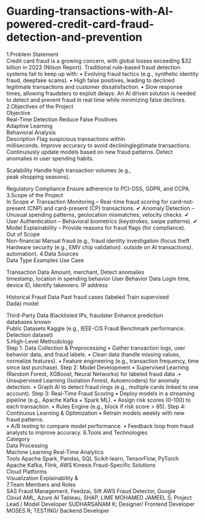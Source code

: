 # Guarding-transactions-with-Al-powered-credit-card-fraud-detection-and-prevention
1.Problem Statement  
Credit card fraud is a growing concern, with global losses exceeding $32 billion in 
2023 (Nilson Report). Traditional rule-based fraud detection systems fail to keep up 
with: • Evolving fraud tactics (e.g., synthetic identity fraud, deepfake scams). • 
High false positives, leading to declined legitimate transactions and customer 
dissatisfaction. • Slow response times, allowing fraudsters to exploit delays. An AI
driven solution is needed to detect and prevent fraud in real time while minimizing 
false declines. 
2.Objectives of the Project  
Objective                                     
Real-Time Detection 
Reduce False Positives                   
Adaptive Learning                         
Behavioral Analysis                        
Description 
Flag suspicious transactions within                      
milliseconds. 
Improve accuracy to avoid 
declininglegitimate transactions. 
Continuously update models based on new 
fraud patterns. 
 Detect anomalies in user spending habits. 
   
Scalability        Handle high transaction volumes  (e.g.,           
peak shopping seasons). 
 
Regulatory Compliance        Ensure adherence to PCI-DSS, GDPR, and 
CCPA. 
3.Scope of the Project  
In Scope 
 ✔ Transaction Monitoring – Real-time fraud scoring for card-not-present (CNP) 
and card-present (CP) transactions. ✔ Anomaly Detection – Unusual spending 
patterns, geolocation mismatches, velocity checks. ✔ User Authentication – 
Behavioral biometrics (keystrokes, swipe patterns). ✔ Model Explainability – 
Provide reasons for fraud flags (for compliance).  
Out of Scope  
    Non-financial Manual fraud (e.g., fraud identity investigation (focus theft 
Hardware security (e.g., EMV chip validation). outside on AI transactions). 
automation). 
4.Data Sources  
 Data Type     Examples    Use Case 
 
Transaction Data    Amount, merchant,   Detect anomalies  
timestamp, location                  in spending 
behavior 
User Behavior Data  Login time, device ID,   Identify takeovers. 
IP address  
 
Historical Fraud Data        Past fraud cases (labeled          Train supervised  
      Dada)     model 
 
Third-Party Data            Blacklisted IPs, fraudster       Enhance prediction  
                                         databases known     
Public Datasets  Kaggle (e.g., IEEE-CIS Fraud Benchmark performance.  
             Detection dataset)                   
5.High-Level Methodology  
Step 1: Data Collection & Preprocessing 
• Gather transaction logs, user behavior data, and fraud labels. 
• Clean data (handle missing values, normalize features). 
• Feature engineering (e.g., transaction frequency, time since last purchase). 
Step 2: Model Development 
• Supervised Learning (Random Forest, XGBoost, Neural Networks) for labeled 
fraud data 
.• Unsupervised Learning (Isolation Forest, Autoencoders) for anomaly detection. 
• Graph AI to detect fraud rings (e.g., multiple cards linked to one account). 
Step 3: Real-Time Fraud Scoring 
• Deploy models in a streaming pipeline (e.g., Apache Kafka + Spark ML). 
• Assign risk scores (0-100) to each transaction. 
• Rules Engine (e.g., block if risk score > 85). 
Step 4: Continuous Learning & Optimization 
• Retrain models weekly with new fraud patterns.  
• A/B testing to compare model performance. 
• Feedback loop from fraud analysts to improve accuracy. 
6.Tools and Technologies  
Category        
Data Processing      
Machine Learning 
Real-Time Analytics  
Tools 
Apache Spark, Pandas, SQL 
Scikit-learn, TensorFlow, 
PyTorch 
Apache Kafka, Flink, AWS 
Kinesis 
Fraud-Specific Solutions  
Cloud Platforms  
Visualization Explainability &    
7.Team Members and Roles  
SAS Fraud Management, 
Feedzai, Sift 
AWS Fraud Detector, Google  
Cloud AML, Azure AI 
Tableau, SHAP, LIME 
MOHAMED JAMEEL S; Project Lead / Model Developer 
SUDHARSANAM K; Designer/ Frontend Developer  
MOSES R; TESTING/ Backend Developer
